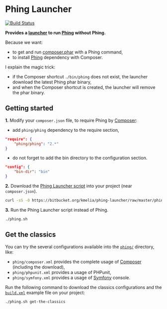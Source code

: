 Phing Launcher
==============
[![Build Status](https://travis-ci.org/kmelia/phing-launcher.svg)](https://travis-ci.org/kmelia/phing-launcher)

**Provides a [launcher][1] to run [Phing][2] without Phing.** 

Because we want:

- to get and run [composer.phar][3] with a Phing command,
- to install [Phing][2] dependency with Composer.

I explain the magic trick:

- if the Composer shortcut ``./bin/phing`` does not exist, the launcher download the latest Phing phar binary,
- and when the Composer shortcut is created, the launcher will remove the phar binary.

Getting started
---------------
**1.** Modify your ``composer.json`` file, to require Phing by [Composer][3]:

- add ``phing/phing`` dependency to the require section,
```json
"require": {
    "phing/phing": "2.*"
}
```
- do not forget to add the bin directory to the configuration section.
```json
"config": {
    "bin-dir": "bin"
}
```

**2.** Download the [Phing Launcher script][4] into your project (near ``composer.json``).
```bash
curl -sS -O https://bitbucket.org/kmelia/phing-launcher/raw/master/phing.sh
```

**3.** Run the Phing Launcher script instead of Phing.
```bash
./phing.sh
```

Get the classics
----------------

You can try the several configurations available into the [``phing/``][5] directory, like:

- ``phing/composer.xml`` provides the complete usage of [Composer][3] (including the download),
- ``phing/phpunit.xml`` provides a usage of PHPunit,
- ``phing/symfony.xml`` provides a usage of [Symfony][6] console.

Run the following command to download the classics configurations and the [``build.xml``][7] example file on your project:
```bash
./phing.sh get-the-classics
```

  [1]: https://bitbucket.org/kmelia/phing-launcher
  [2]: http://www.phing.info/
  [3]: http://getcomposer.org/
  [4]: https://bitbucket.org/kmelia/phing-launcher/raw/master/phing.sh
  [5]: https://bitbucket.org/kmelia/phing-launcher/raw/master/phing/
  [6]: https://bitbucket.org/kmelia/fresh-symfony
  [7]: https://bitbucket.org/kmelia/phing-launcher/src/master/build.xml
